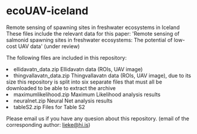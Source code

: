 # ecoUAV-iceland
Remote sensing of spawning sites in freshwater ecosystems in Iceland<br>
These files include the relevant data for this paper: 'Remote sensing of salmonid spawning sites in freshwater ecosystems: The potential of low-cost UAV data' (under review)

The following files are included in this repository:<br>
<li> ellidavatn_data.zip Ellidavatn data (ROIs, UAV image)
<li> thingvallavatn_data.zip Thingvallavatn data (ROIs, UAV image), due to its size this repository is split into six separate files that must all be downloaded to be able to extract the archive
<li> maximumlikelihood.zip Maximum Likelihood analysis results
<li> neuralnet.zip Neural Net analysis results
<li> tableS2.zip Files for Table S2<br>

Please email us if you have any quesion about this repository. (email of the corresponding author: lieke@hi.is)
